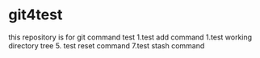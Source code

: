 # git4test
this repository is for git command test
1.test add command
1.test working directory tree
5. test reset command
7.test stash command